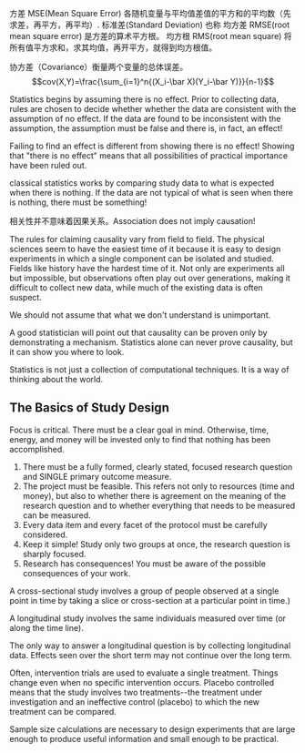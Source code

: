方差 MSE(Mean Square Error) 各随机变量与平均值差值的平方和的平均数（先求差，再平方，再平均）.
标准差(Standard Deviation) 也称 均方差 RMSE(root mean square error) 是方差的算术平方根。
均方根 RMS(root mean square) 将所有值平方求和，求其均值，再开平方，就得到均方根值。

协方差（Covariance）衡量两个变量的总体误差。
$$cov(X,Y)=\frac{\sum_{i=1}^n{(X_i-\bar X)(Y_i-\bar Y)}}{n-1}$$

Statistics begins by assuming there is no effect.
Prior to collecting data, rules are chosen to decide whether whether the data are consistent with the assumption of no effect.
If the data are found to be inconsistent with the assumption, the assumption must be false and there is, in fact, an effect!

Failing to find an effect is different from showing there is no effect!
Showing that "there is no effect" means that all possibilities of practical importance have been ruled out.

classical statistics works by comparing study data to what is expected when there is nothing.
If the data are not typical of what is seen when there is nothing, there must be something!

相关性并不意味着因果关系。Association does not imply causation!

The rules for claiming causality vary from field to field.
The physical sciences seem to have the easiest time of it because it is easy to design experiments in which a single component can be isolated and studied.
Fields like history have the hardest time of it. Not only are experiments all but impossible, but observations often play out over generations, making it difficult to collect new data, while much of the existing data is often suspect.

We should not assume that what we don't understand is unimportant.

A good statistician will point out that causality can be proven only by demonstrating a mechanism. Statistics alone can never prove causality, but it can show you where to look.

Statistics is not just a collection of computational techniques. It is a way of thinking about the world.

## The Basics of Study Design

Focus is critical. There must be a clear goal in mind. Otherwise, time, energy, and money will be invested only to find that nothing has been accomplished.

1. There must be a fully formed, clearly stated, focused research question and SINGLE primary outcome measure.
2. The project must be feasible. This refers not only to resources (time and money), but also to whether there is agreement on the meaning of the research question and to whether everything that needs to be measured can be measured.
3. Every data item and every facet of the protocol must be carefully considered.
4. Keep it simple! Study only two groups at once, the research question is sharply focused.
5. Research has consequences! You must be aware of the possible consequences of your work.

A cross-sectional study involves a group of people observed at a single point in time by taking a slice or cross-section at a particular point in time.)

A longitudinal study involves the same individuals measured over time (or along the time line).

The only way to answer a longitudinal question is by collecting longitudinal data.
Effects seen over the short term may not continue over the long term.

Often, intervention trials are used to evaluate a single treatment. Things change even when no specific intervention occurs.
Placebo controlled means that the study involves two treatments--the treatment under investigation and an ineffective control (placebo) to which the new treatment can be compared.

Sample size calculations are necessary to design experiments that are large enough to produce useful information and small enough to be practical.
